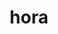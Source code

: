 ---
title: hora
meaning: hour
pos: noun
stem: hor
genend: ae
abbgender: f.
abbgender2: fem.
gender: feminine
declension: first
six: y
---